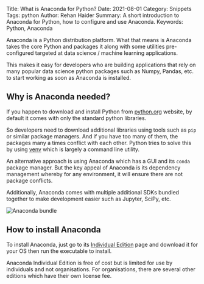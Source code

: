 Title: What is Anaconda for Python?
Date: 2021-08-01
Category: Snippets
Tags: python
Author: Rehan Haider
Summary: A short introduction to Anaconda for Python, how to configure and use Anaconda.
Keywords: Python, Anaconda


Anaconda is a Python distribution platform. What that means is Anaconda takes the core Python and packages it along with some utilities pre-configured targeted at data science / machine learning applications. 

This makes it easy for developers who are building applications that rely on many popular data science python packages such as Numpy, Pandas, etc. to start working as soon as Anaconda is installed. 

## Why is Anaconda needed?

If you happen to download and install Python from [python.org](https://python.org) website, by default it comes with only the standard python libraries. 

So developers need to download additional libraries using tools such as `pip` or similar package managers. And if you have too many of them, the packages many a times conflict with each other. Python tries to solve this by using [venv]({filename}0001-create-a-python-virtual-environment.md) which is largely a command line utility. 

An alternative approach is using Anaconda which has a GUI and its `conda` package manager. But the key appeal of Anaconda is its dependency management whereby for any environment, it will ensure there are not package conflicts. 

Additionally, Anaconda comes with multiple additional SDKs bundled together to make development easier such as Jupyter, SciPy, etc. 

![Anaconda bundle]({static}/images/s0015/anaconda.png)

## How to install Anaconda

To install Anaconda, just go to its [Individual Edition](https://www.anaconda.com/products/individual) page and download it for your OS then run the executable to install.

Anaconda Individual Edition is free of cost but is limited for use by individuals and not organisations. For organisations, there are several other editions which have their own license fee.


